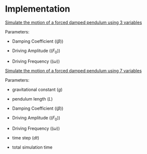 # Implementation

[Simulate the motion of a forced damped pendulum using 3 variables](https://mg-2025p03.github.io/physics/Physics/1%20Mechanics/pPendulum.html)

Parameters:

- Damping Coefficient $((\beta))$
  
- Driving Amplitude $((F_0))$
  
- Driving Frequency $((\omega))$

[Simulate the motion of a forced damped pendulum using 7 variables](https://mg-2025p03.github.io/physics/Physics/1%20Mechanics/pPendulum2.html)

Parameters:

- gravitational constant $(g)$
  
- pendulum length $(L)$
  
- Damping Coefficient $((\beta))$
  
- Driving Amplitude $((F_0))$
  
- Driving Frequency $((\omega))$
  
- time step $(dt)$

- total simulation time

